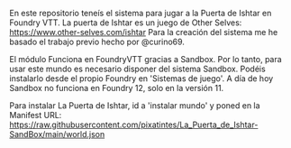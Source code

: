 En este repositorio teneís el sistema para jugar a la Puerta de Ishtar en Foundry VTT. La puerta de Ishtar es un juego de Other Selves: https://www.other-selves.com/ishtar
Para la creación del sistema me he basado el trabajo previo hecho por @curino69.

El módulo Funciona en FoundryVTT gracias a Sandbox. Por lo tanto, para usar este mundo es necesario disponer del sistema Sandbox. Podéis instalarlo desde el propio Foundry en 'Sistemas de juego'. A día de hoy Sandbox no funciona en Foundry 12, solo en la versión 11.

Para instalar La Puerta de Ishtar, id a 'instalar mundo' y poned en la Manifest URL: https://raw.githubusercontent.com/pixatintes/La_Puerta_de_Ishtar-SandBox/main/world.json
